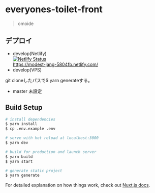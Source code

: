 # everyones-toilet-front

> omoide

## デプロイ
- develop(Netlify)  
[![Netlify Status](https://api.netlify.com/api/v1/badges/3cde4ad8-39b5-4e0b-b379-633443b7244a/deploy-status)](https://app.netlify.com/sites/modest-jang-5804fb/deploys)  
https://modest-jang-5804fb.netlify.com/  
- develop(VPS)

git cloneしたパスで$ yarn generateする。
- master
未設定

## Build Setup

``` bash
# install dependencies
$ yarn install
$ cp .env.example .env

# serve with hot reload at localhost:3000
$ yarn dev

# build for production and launch server
$ yarn build
$ yarn start

# generate static project
$ yarn generate
```

For detailed explanation on how things work, check out [Nuxt.js docs](https://nuxtjs.org).
